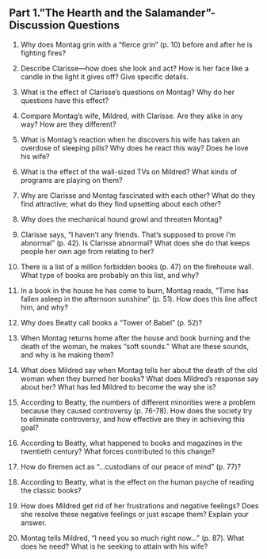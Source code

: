 ## Part 1.”The Hearth and the Salamander”- Discussion Questions

1. Why does Montag grin with a “fierce grin” (p. 10) before and after he is fighting fires?

2. Describe Clarisse—how does she look and act? How is her face like a candle in the light it gives off? Give specific details.

3. What is the effect of Clarisse’s questions on Montag? Why do her questions have this effect?

4. Compare Montag’s wife, Mildred, with Clarisse. Are they alike in any way? How are they different?

5. What is Montag’s reaction when he discovers his wife has taken an overdose of sleeping pills? Why does he react this way? Does he love his wife?

6. What is the effect of the wall-sized TVs on Mildred? What kinds of programs are playing on them?

7. Why are Clarisse and Montag fascinated with each other? What do they find attractive; what do they find upsetting about each other?

8. Why does the mechanical hound growl and threaten Montag?

9. Clarisse says, “I haven’t any friends. That’s supposed to prove I’m abnormal” (p. 42). Is Clarisse abnormal? What does she do that keeps people her own age from relating to her?

10. There is a list of a million forbidden books (p. 47) on the firehouse wall. What type of books are probably on this list, and why?

11. In a book in the house he has come to burn, Montag reads, ”Time has fallen asleep in the afternoon sunshine” (p. 51). How does this line affect him, and why?

12. Why does Beatty call books a “Tower of Babel” (p. 52)?

13. When Montag returns home after the house and book burning and the death of the woman, he makes “soft sounds.” What are these sounds, and why is he making them?

14. What does Mildred say when Montag tells her about the death of the old woman when they burned her books? What does Mildred’s response say about her? What has led Mildred to become the way she is?

15. According to Beatty, the numbers of different minorities were a problem because they caused controversy (p. 76-78). How does the society try to eliminate controversy, and how effective are they in achieving this goal?

16. According to Beatty, what happened to books and magazines in the twentieth century? What forces contributed to this change?

17. How do firemen act as “…custodians of our peace of mind” (p. 77)?

18. According to Beatty, what is the effect on the human psyche of reading the classic books?

19. How does Mildred get rid of her frustrations and negative feelings? Does she resolve these negative feelings or just escape them? Explain your answer.

20. Montag tells Mildred, “I need you so much right now…” (p. 87). What does he need? What is he seeking to attain with his wife?